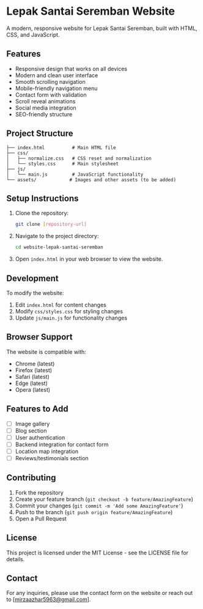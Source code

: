 # Lepak Santai Seremban Website

A modern, responsive website for Lepak Santai Seremban, built with HTML, CSS, and JavaScript.

## Features

- Responsive design that works on all devices
- Modern and clean user interface
- Smooth scrolling navigation
- Mobile-friendly navigation menu
- Contact form with validation
- Scroll reveal animations
- Social media integration
- SEO-friendly structure

## Project Structure

```
├── index.html          # Main HTML file
├── css/
│   ├── normalize.css   # CSS reset and normalization
│   └── styles.css      # Main stylesheet
├── js/
│   └── main.js         # JavaScript functionality
└── assets/            # Images and other assets (to be added)
```

## Setup Instructions

1. Clone the repository:
   ```bash
   git clone [repository-url]
   ```

2. Navigate to the project directory:
   ```bash
   cd website-lepak-santai-seremban
   ```

3. Open `index.html` in your web browser to view the website.

## Development

To modify the website:

1. Edit `index.html` for content changes
2. Modify `css/styles.css` for styling changes
3. Update `js/main.js` for functionality changes

## Browser Support

The website is compatible with:
- Chrome (latest)
- Firefox (latest)
- Safari (latest)
- Edge (latest)
- Opera (latest)

## Features to Add

- [ ] Image gallery
- [ ] Blog section
- [ ] User authentication
- [ ] Backend integration for contact form
- [ ] Location map integration
- [ ] Reviews/testimonials section

## Contributing

1. Fork the repository
2. Create your feature branch (`git checkout -b feature/AmazingFeature`)
3. Commit your changes (`git commit -m 'Add some AmazingFeature'`)
4. Push to the branch (`git push origin feature/AmazingFeature`)
5. Open a Pull Request

## License

This project is licensed under the MIT License - see the LICENSE file for details.

## Contact

For any inquiries, please use the contact form on the website or reach out to [mirzaazhar5963@gmail.com]. 